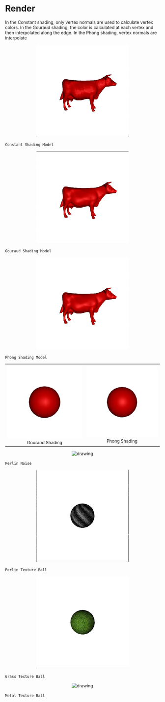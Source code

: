 # Render
In the Constant shading, only vertex normals are used to calculate vertex colors. In
the Gouraud shading, the color is calculated at each vertex and then interpolated along
the edge. In the Phong shading, vertex normals are interpolate


<p align="center"><img src="3DModel/images/constant_cow.png" alt="drawing" width="300" /></p>

`Constant Shading Model`

<p align="center"><img src="3DModel/images/gouraud_cow.png" alt="drawing" width="300" /></p>

`Gouraud Shading Model`

<p align="center"><img src="3DModel/images/phong_cow.png" alt="drawing" width="300" /></p>

`Phong Shading Model`

<table><tr>
    <td >
        <center> <img src="3DModel/images/gouraud_ball.png" width="300" > Gourand Shading </center>
    </td>
    <td >
        <center><img src="3DModel/images/phong_ball.png" width="300" >Phong Shading</center>
    </td>
</tr></table>

<p align="center"><img src="3DModel/images/perlin_texture" alt="drawing" width="300" /></p>

`Perlin Noise`

<p align="center"><img src="3DModel/images/perlin_ball.png" alt="drawing" width="300" /></p>

`Perlin Texture Ball`

<p align="center"><img src="3DModel/images/grass_ball.png" alt="drawing" width="300" /></p>

`Grass Texture Ball`

<p align="center"><img src="3DModel/images/metal_ball.png" alt="drawing" width="300" /></p>

`Metal Texture Ball`
